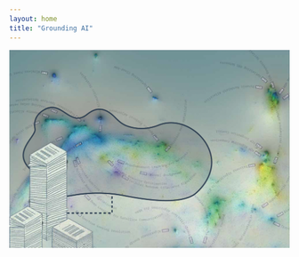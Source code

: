 ```yaml
---
layout: home
title: "Grounding AI"
---
```


<div class="image-container">
  <img src="/assets/images/HTRM-4.png" class="fullscreen-image" alt="HTRM visualization">
</div>

